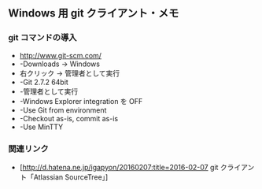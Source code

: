 ## Windows 用 git クライアント・メモ


### git コマンドの導入

* http://www.git-scm.com/
* -Downloads -> Windows
* 右クリック → 管理者として実行
* -Git 2.7.2 64bit
* -管理者として実行
* -Windows Explorer integration を OFF
* -Use Git from environment
* -Checkout as-is, commit as-is
* -Use MinTTY


### 関連リンク

* [http://d.hatena.ne.jp/igapyon/20160207:title=2016-02-07 git クライアント「Atlassian SourceTree」]
